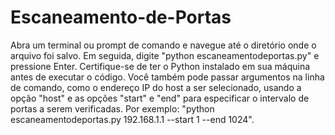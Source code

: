 # Escaneamento-de-Portas
Abra um terminal ou prompt de comando e navegue até o diretório onde o arquivo foi salvo. Em seguida, digite "python escaneamentodeportas.py" e pressione Enter. Certifique-se de ter o Python instalado em sua máquina antes de executar o código. Você também pode passar argumentos na linha de comando, como o endereço IP do host a ser selecionado, usando a opção "host" e as opções "start" e "end" para especificar o intervalo de portas a serem verificadas. Por exemplo: "python escaneamentodeportas.py 192.168.1.1 --start 1 --end 1024".

